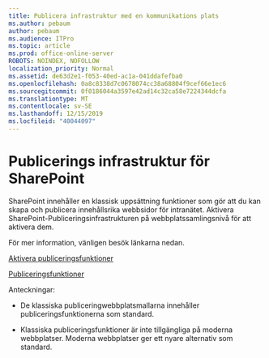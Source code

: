 ```yaml
---
title: Publicera infrastruktur med en kommunikations plats
ms.author: pebaum
author: pebaum
ms.audience: ITPro
ms.topic: article
ms.prod: office-online-server
ROBOTS: NOINDEX, NOFOLLOW
localization_priority: Normal
ms.assetid: de63d2e1-f053-40ed-ac1a-041ddafefba0
ms.openlocfilehash: 0a8c8338d7c0678074cc38a68804f9cef66e1ec6
ms.sourcegitcommit: 0f0186044a3597e42ad14c32ca58e7224344dcfa
ms.translationtype: MT
ms.contentlocale: sv-SE
ms.lasthandoff: 12/15/2019
ms.locfileid: "40044097"
---
```

# <a name="sharepoint-publishing-infrastructure"></a>Publicerings infrastruktur för SharePoint


SharePoint innehåller en klassisk uppsättning funktioner som gör att du kan skapa och publicera innehållsrika webbsidor för intranätet. Aktivera SharePoint-Publiceringsinfrastrukturen på webbplatssamlingsnivå för att aktivera dem.

För mer information, vänligen besök länkarna nedan.

[Aktivera publiceringsfunktioner](https://support.office.com/article/Enable-publishing-features-479677A6-8B33-4AC7-907D-071C1C7E4518)

[Publiceringsfunktioner](https://support.office.com/article/Features-enabled-in-a-SharePoint-Online-publishing-site-3AB3810C-3C2C-4361-9D0E-0CBE666EA0B0?wt.mc_id=O365_Portal_MMaven#__toc336865553)

Anteckningar:

- De klassiska publiceringwebbplatsmallarna innehåller publiceringsfunktionerna som standard.

- Klassiska publiceringsfunktioner är inte tillgängliga på moderna webbplatser. Moderna webbplatser ger ett nyare alternativ som standard.

